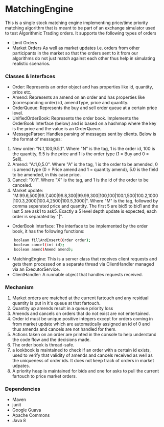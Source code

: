 # MatchingEngine
This is a single stock matching engine implementing price/time priority matching algorithm that is meant to be part of an exchange simulator used to test Algorithmic Trading orders. It supports the following types of orders
- Limit Orders
- Market Orders
As well as market updates i.e. orders from other participants in the market so that the orders sent to it from our algorithms do not just match against each other thus help in simulating realistic scenarios.

### Classes & Interfaces
 - Order:
 Represents an order object and has properties like id, quantity, price etc.
 - Amend:
 Represents an amend on an order and has properties like (corresponding order) id, amendType, price and quantity.
 - OrderQueue:
 Represents the buy and sell order queue at a certain price level.
 - UnifiedOrderBook:
 Represents the order book. Implements the OrderBook Interface (below) and is based on a hashmap where the key is the price and the value is an OrderQueue.
 - MessageParser:
 Handles parsing of messages sent by clients. Below is the format of messages:
1. New order: "N:1,100,9.5,1". Where "N" is the tag, 1 is the order id, 100 is the quantity, 9.5 is the price and 1 is the order type (1 = Buy and 0 = Sell).
2. Amend: "A:1,0,5.0". Where "A" is the tag, 1 is the order to be amended, 0 is amend type (0 = Price amend and 1 = quantity amend), 5.0 is the field to be amended, in this case price.
3. Cancel: "X:1". Where "X" is the tag, and 1 is the id of the order to be canceled.
4. Market update: "M:99.6,500|99.7,400|99.8,300|99.99,300|100,100|100.1,500|100.2,1000|100.3,2000|100.4,2500|100.5,3000|". Where "M" is the tag, followed by comma separated price and quantity. The first 5 are bid5 to bid1 and the last 5 are ask1 to ask5. Exactly a 5 level depth update is expected, each order is separated by "|".
 - OrderBook Interface:
 The interface to be implemented by the order book, it has the following functions:
```sh
    boolean fillAndInsert(Order order);
    boolean cancel(int id);
    boolean amend(Amend amend);
```
 - MatchingEngine:
This is a server class that receives client requests and gets them processed on a separate thread via ClientHandler managed via an ExecutorService.
 - ClientHandler:
A runnable object that handles requests received.

### Mechanism
1. Market orders are matched at the current fartouch and any residual quantity is put in it's queue at that fartouch.
2. Quantity up amends result in a queue priority loss
3. Amends and cancels on orders that do not exist are not entertained.
4. Order id must be unique positive integers except for orders coming in from market update which are automatically assigned an id of 0 and thus amends and cancels are not handled for them.
5. Actions taken on an order are printed in the console to help understand the code flow and the decisions made.
6. The order book is thread-safe.
7. a lookbook is maintained to check if an order with a certain id exists, used to verify that validity of amends and cancels received as well as the uniqueness of order ids. It does not keep track of orders in market udpates.
8. A priority heap is maintained for bids and one for asks to pull the current fartouch to price market orders.

### Dependencies
- Maven
- junit
- Google Guava
- Apache Commons 
- Java 8